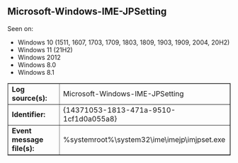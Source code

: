 ## Microsoft-Windows-IME-JPSetting

Seen on:
* Windows 10 (1511, 1607, 1703, 1709, 1803, 1809, 1903, 1909, 2004, 20H2)
* Windows 11 (21H2)
* Windows 2012
* Windows 8.0
* Windows 8.1

<table border="1" class="docutils">
  <tbody>
    <tr>
      <td><b>Log source(s):</b></td>
      <td>Microsoft-Windows-IME-JPSetting</td>
    </tr>
    <tr>
      <td><b>Identifier:</b></td>
      <td>{14371053-1813-471a-9510-1cf1d0a055a8}</td>
    </tr>
    <tr>
      <td><b>Event message file(s):</b></td>
      <td>%systemroot%\system32\ime\imejp\imjpset.exe</td>
    </tr>
  </tbody>
</table>

&nbsp;

